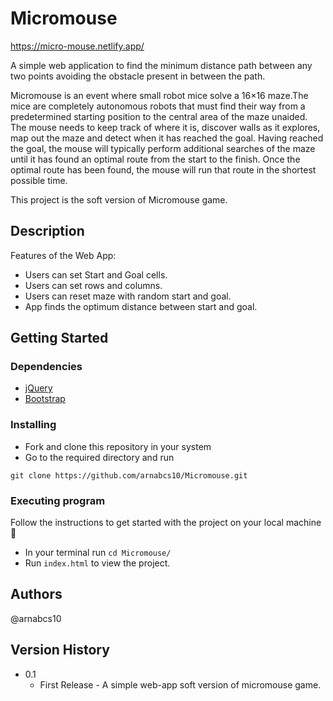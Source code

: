 # Micromouse
https://micro-mouse.netlify.app/

 A simple web application to find the minimum distance path between any two points avoiding the obstacle present in between the path.

Micromouse is an event where small robot mice solve a 16×16 maze.The mice are completely autonomous robots that must find their way from a predetermined starting position to the central area of the maze unaided. The mouse needs to keep track of where it is, discover walls as it explores, map out the maze and detect when it has reached the goal. Having reached the goal, the mouse will typically perform additional searches of the maze until it has found an optimal route from the start to the finish. Once the optimal route has been found, the mouse will run that route in the shortest possible time.

This project is the soft version of Micromouse game.

## Description
Features of the Web App:

- Users can set Start and Goal cells.
- Users can set rows and columns.
- Users can reset maze with random start and goal.
- App finds the optimum distance between start and goal. 

## Getting Started

### Dependencies

* [jQuery](https://code.jquery.com/)
* [Bootstrap](https://getbootstrap.com/)

### Installing

* Fork and clone this repository in your system
* Go to the required directory and run 
```
git clone https://github.com/arnabcs10/Micromouse.git
```

### Executing program
Follow the instructions to get started with the project on your local machine 🚀

* In your terminal run `cd Micromouse/`
* Run `index.html` to view the project.

## Authors

@arnabcs10

## Version History

* 0.1
    * First Release - A simple web-app soft version of micromouse game.

